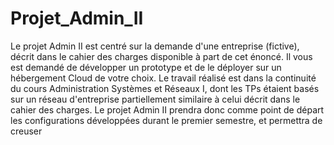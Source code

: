 # Projet_Admin_II

Le projet Admin II est centré sur la demande d'une entreprise (fictive), décrit dans le cahier des charges disponible à part de cet énoncé. Il vous est demandé de développer un prototype et de le déployer sur un hébergement Cloud de votre choix.
Le travail réalisé est dans la continuité du cours Administration Systèmes et Réseaux I, dont les TPs étaient basés sur un réseau d'entreprise partiellement similaire à celui décrit dans le cahier des charges.
Le projet Admin II prendra donc comme point de départ les configurations développées durant le premier semestre, et permettra de creuser
